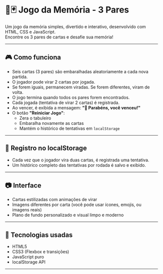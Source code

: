 # 🧠🃏 Jogo da Memória - 3 Pares

Um jogo da memória simples, divertido e interativo, desenvolvido com HTML, CSS e JavaScript.  
Encontre os 3 pares de cartas e desafie sua memória!

---

## 🎮 Como funciona

- Seis cartas (3 pares) são embaralhadas aleatoriamente a cada nova partida.
- O jogador pode virar 2 cartas por jogada.
- Se forem iguais, permanecem viradas. Se forem diferentes, viram de volta.
- O jogo termina quando todos os pares forem encontrados.
- Cada jogada (tentativa de virar 2 cartas) é registrada.
- Ao vencer, é exibida a mensagem: **"🎉 Parabéns, você venceu!"**
- O botão **"Reiniciar Jogo"**:
  - Zera o tabuleiro
  - Embaralha novamente as cartas
  - Mantém o histórico de tentativas em `localStorage`

---

## 💾 Registro no localStorage

- Cada vez que o jogador vira duas cartas, é registrada uma tentativa.
- Um histórico completo das tentativas por rodada é salvo e exibido.

---

## 📷 Interface

- Cartas estilizadas com animações de virar
- Imagens diferentes por carta (você pode usar ícones, emojis, ou imagens reais)
- Plano de fundo personalizado e visual limpo e moderno

---

## 🚀 Tecnologias usadas

- HTML5
- CSS3 (Flexbox e transições)
- JavaScript puro
- localStorage API

---

